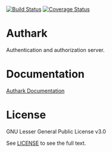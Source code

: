[![Build Status](https://travis-ci.org/nubark/authark.svg?branch=master)](https://travis-ci.org/nubark/authark) [![Coverage Status](https://coveralls.io/repos/github/nubark/authark/badge.svg?branch=master)](https://coveralls.io/github/nubark/authark?branch=master)

# Authark

Authentication and authorization server.

# Documentation

[Authark Documentation](https://nubark.github.io/authark/)

# License

GNU Lesser General Public License v3.0

See [LICENSE](LICENSE) to see the full text.
